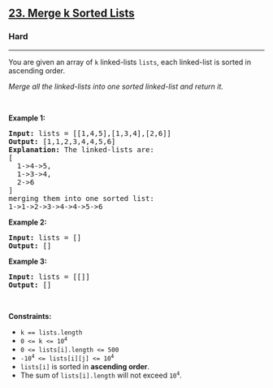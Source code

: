 <h2><a href="https://leetcode.com/problems/merge-k-sorted-lists/">23. Merge k Sorted Lists</a></h2><h3>Hard</h3><hr><div style="user-select: auto;"><p style="user-select: auto;">You are given an array of <code style="user-select: auto;">k</code> linked-lists <code style="user-select: auto;">lists</code>, each linked-list is sorted in ascending order.</p>

<p style="user-select: auto;"><em style="user-select: auto;">Merge all the linked-lists into one sorted linked-list and return it.</em></p>

<p style="user-select: auto;">&nbsp;</p>
<p style="user-select: auto;"><strong style="user-select: auto;">Example 1:</strong></p>

<pre style="user-select: auto;"><strong style="user-select: auto;">Input:</strong> lists = [[1,4,5],[1,3,4],[2,6]]
<strong style="user-select: auto;">Output:</strong> [1,1,2,3,4,4,5,6]
<strong style="user-select: auto;">Explanation:</strong> The linked-lists are:
[
  1-&gt;4-&gt;5,
  1-&gt;3-&gt;4,
  2-&gt;6
]
merging them into one sorted list:
1-&gt;1-&gt;2-&gt;3-&gt;4-&gt;4-&gt;5-&gt;6
</pre>

<p style="user-select: auto;"><strong style="user-select: auto;">Example 2:</strong></p>

<pre style="user-select: auto;"><strong style="user-select: auto;">Input:</strong> lists = []
<strong style="user-select: auto;">Output:</strong> []
</pre>

<p style="user-select: auto;"><strong style="user-select: auto;">Example 3:</strong></p>

<pre style="user-select: auto;"><strong style="user-select: auto;">Input:</strong> lists = [[]]
<strong style="user-select: auto;">Output:</strong> []
</pre>

<p style="user-select: auto;">&nbsp;</p>
<p style="user-select: auto;"><strong style="user-select: auto;">Constraints:</strong></p>

<ul style="user-select: auto;">
	<li style="user-select: auto;"><code style="user-select: auto;">k == lists.length</code></li>
	<li style="user-select: auto;"><code style="user-select: auto;">0 &lt;= k &lt;= 10<sup style="user-select: auto;">4</sup></code></li>
	<li style="user-select: auto;"><code style="user-select: auto;">0 &lt;= lists[i].length &lt;= 500</code></li>
	<li style="user-select: auto;"><code style="user-select: auto;">-10<sup style="user-select: auto;">4</sup> &lt;= lists[i][j] &lt;= 10<sup style="user-select: auto;">4</sup></code></li>
	<li style="user-select: auto;"><code style="user-select: auto;">lists[i]</code> is sorted in <strong style="user-select: auto;">ascending order</strong>.</li>
	<li style="user-select: auto;">The sum of <code style="user-select: auto;">lists[i].length</code> will not exceed <code style="user-select: auto;">10<sup style="user-select: auto;">4</sup></code>.</li>
</ul>
</div>